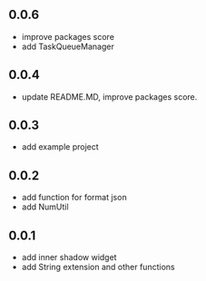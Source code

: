 ## 0.0.6

* improve packages score
* add TaskQueueManager

## 0.0.4

* update README.MD, improve packages score.

## 0.0.3

* add example project

## 0.0.2

* add function for format json
* add NumUtil

## 0.0.1

* add inner shadow widget
* add String extension and other functions
